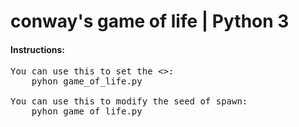 # conway's game of life | Python 3

<h4>Instructions:</h4>

<pre>
You can use this to set the <<update_delay_in_seconds>>:
    pyhon game_of_life.py <update_delay_in_seconds>
    
You can use this to modify the seed of spawn:
    pyhon game_of_life.py <update_delay_in_seconds> <number(5 - 10)>
</pre>
